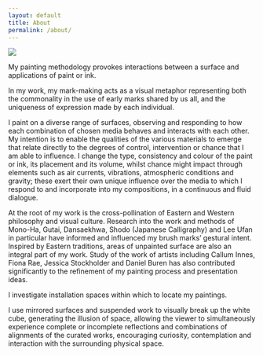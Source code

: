 ```yaml
---
layout: default
title: About
permalink: /about/
---
```


<img src="https://github.com/Hiauk/jeremy-site/blob/master/images/artist.jpg?raw=true" class="full-width">

My painting methodology provokes interactions between a surface and applications of paint or ink.

In my work, my mark-making acts as a visual metaphor representing both the commonality in the use of early marks shared by us all, and the uniqueness of expression made by each individual.

I paint on a diverse range of surfaces, observing and responding to how each combination of chosen media behaves and interacts with each other. My intention is to enable the qualities of the various materials to emerge that relate directly to the degrees of control, intervention or chance that I am able to influence. I change the type, consistency and colour of the paint or ink, its placement and its volume, whilst chance might impact through elements such as air currents, vibrations, atmospheric conditions and gravity; these exert their own unique influence over the media to which I respond to and incorporate into my compositions, in a continuous and fluid dialogue.

At the root of my work is the cross-pollination of Eastern and Western philosophy and visual culture. Research into the work and methods of Mono-Ha, Gutai, Dansaekhwa, Shodo (Japanese Calligraphy) and Lee Ufan in particular have informed and influenced my brush marks’ gestural intent. Inspired by Eastern traditions, areas of unpainted surface are also an integral part of my work. Study of the work of artists including Callum Innes, Fiona Rae, Jessica Stockholder and Daniel Buren has also contributed significantly to the refinement of my painting process and presentation ideas.

I investigate installation spaces within which to locate my paintings.

I use mirrored surfaces and suspended work to visually break up the white cube, generating the illusion of space, allowing the viewer to simultaneously experience complete or incomplete reflections and combinations of alignments of the curated works, encouraging curiosity, contemplation and interaction with the surrounding physical space.
